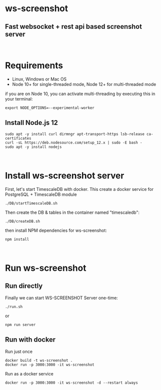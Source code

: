 # ws-screenshot
## Fast websocket + rest api based screenshot server
&nbsp;

# Requirements

- Linux, Windows or Mac OS
- Node 10+ for single-threaded mode, Node 12+ for multi-threaded mode

if you are on Node 10, you can activate multi-threading by executing this in your terminal:

    export NODE_OPTIONS=--experimental-worker


## Install Node.js 12
    sudo apt -y install curl dirmngr apt-transport-https lsb-release ca-certificates
    curl -sL https://deb.nodesource.com/setup_12.x | sudo -E bash -
    sudo apt -y install nodejs
&nbsp;

# Install ws-screenshot server

First, let's start TimescaleDB with docker. This create a docker service for PostgreSQL + TimescaleDB module

    ./DB/startTimescaleDB.sh

Then create the DB & tables in the container named "timescaledb":

    ./DB/createDB.sh

then install NPM dependencies for ws-screenshot:
    
    npm install
&nbsp;

# Run ws-screenshot


## Run directly

Finally we can start WS-SCREENSHOT Server one-time:
    
    ./run.sh

or 

    npm run server

## Run with docker
Run just once

    docker build -t ws-screenshot .
    docker run -p 3000:3000 -it ws-screenshot

Run as a docker service

    docker run -p 3000:3000 -it ws-screenshot -d --restart always